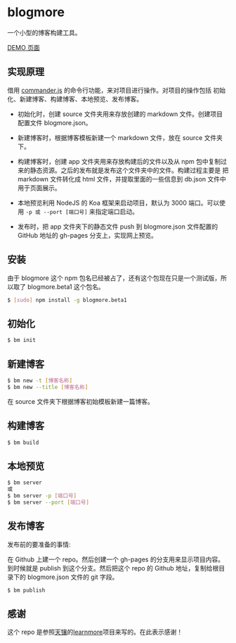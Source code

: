 # blogmore

一个小型的博客构建工具。

[DEMO 页面](http://caiyongmin.github.io/blogmore_test/#/)

## 实现原理

借用 [commander.js](https://github.com/tj/commander.js) 的命令行功能，来对项目进行操作。对项目的操作包括 初始化、新建博客、构建博客、本地预览、发布博客。

- 初始化时，创建 source 文件夹用来存放创建的 markdown 文件。创建项目配置文件 blogmore.json。

- 新建博客时，根据博客模板新建一个 markdown 文件，放在 source 文件夹下。

- 构建博客时，创建 app 文件夹用来存放构建后的文件以及从 npm 包中复制过来的静态资源。之后的发布就是发布这个文件夹中的文件。构建过程主要是
把 markdown 文件转化成 html 文件，并提取里面的一些信息到 db.json 文件中用于页面展示。

- 本地预览利用 NodeJS 的 Koa 框架来启动项目，默认为 3000 端口。可以使用 `-p 或 --port [端口号]` 来指定端口启动。

- 发布时，把 app 文件夹下的静态文件 push 到 blogmore.json 文件配置的 GitHub 地址的 gh-pages 分支上，实现网上预览。

## 安装

由于 blogmore 这个 npm 包名已经被占了，还有这个包现在只是一个测试版，所以取了 blogmore.beta1 这个包名。

```bash
$ [sudo] npm install -g blogmore.beta1
```

## 初始化

```bash
$ bm init
```

## 新建博客

```bash
$ bm new -t [博客名称]
$ bm new --title [博客名称]
```

在 source 文件夹下根据博客初始模板新建一篇博客。

## 构建博客

```bash
$ bm build
```

## 本地预览

```bash
$ bm server
或
$ bm server -p [端口号]
$ bm server --port [端口号]
```

## 发布博客

发布前的要准备的事情:

在 Github 上建一个 repo。然后创建一个 gh-pages 的分支用来显示项目内容。到时候就是 publish 到这个分支。然后把这个 repo 的 Github 地址，复制给根目录下的 blogmore.json 文件的 git 字段。

```bash
$ bm publish
```

## 感谢

这个 repo 是参照[天镶](https://github.com/LingyuCoder)的[learnmore](https://github.com/ly-tools/learnmore)项目来写的。在此表示感谢！